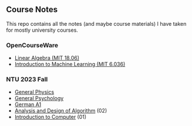 ## Course Notes
This repo contains all the notes (and maybe course materials) I have taken for mostly university courses.  

### OpenCourseWare

- [Linear Algebra (MIT 18.06)](/linear-algebra-mitocw/)
- [Introduction to Machine Learning (MIT 6.036)](/machine-learning-mitoll/)

### NTU 2023 Fall

- [General Physics](/ntu-general-physics/)
- [General Psychology](/ntu-general-psychology/)
- [German A1](/german-a1/)
- [Analysis and Design of Algorithm](/ntu-ada/) (02)
- [Introduction to Computer](/ntu-introduction-to-computer/) (01)